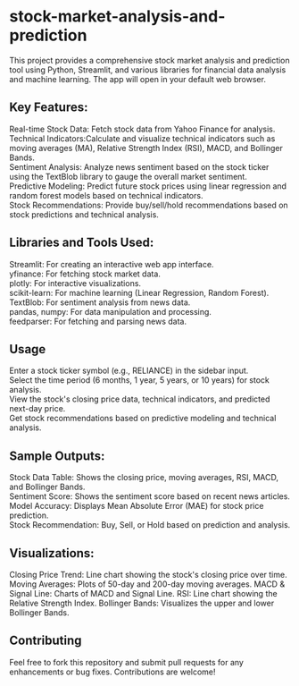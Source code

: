 # stock-market-analysis-and-prediction
This project provides a comprehensive stock market analysis and prediction tool using Python, Streamlit, and various libraries for financial data analysis and machine learning.
The app will open in your default web browser.

## Key Features:
Real-time Stock Data: Fetch stock data from Yahoo Finance for analysis.  
Technical Indicators:Calculate and visualize technical indicators such as moving averages (MA), Relative Strength Index (RSI), MACD, and Bollinger Bands.  
Sentiment Analysis: Analyze news sentiment based on the stock ticker using the TextBlob library to gauge the overall market sentiment.  
Predictive Modeling: Predict future stock prices using linear regression and random forest models based on technical indicators.  
Stock Recommendations: Provide buy/sell/hold recommendations based on stock predictions and technical analysis.  


## Libraries and Tools Used:
Streamlit: For creating an interactive web app interface.  
yfinance: For fetching stock market data.  
plotly: For interactive visualizations.  
scikit-learn: For machine learning (Linear Regression, Random Forest).  
TextBlob: For sentiment analysis from news data.  
pandas, numpy: For data manipulation and processing.  
feedparser: For fetching and parsing news data.  

## Usage
Enter a stock ticker symbol (e.g., RELIANCE) in the sidebar input.  
Select the time period (6 months, 1 year, 5 years, or 10 years) for stock analysis.  
View the stock's closing price data, technical indicators, and predicted next-day price.  
Get stock recommendations based on predictive modeling and technical analysis.  

## Sample Outputs:
Stock Data Table: Shows the closing price, moving averages, RSI, MACD, and Bollinger Bands.  
Sentiment Score: Shows the sentiment score based on recent news articles.  
Model Accuracy: Displays Mean Absolute Error (MAE) for stock price prediction.  
Stock Recommendation: Buy, Sell, or Hold based on prediction and analysis.  


## Visualizations:
Closing Price Trend: Line chart showing the stock's closing price over time.
Moving Averages: Plots of 50-day and 200-day moving averages.
MACD & Signal Line: Charts of MACD and Signal Line.
RSI: Line chart showing the Relative Strength Index.
Bollinger Bands: Visualizes the upper and lower Bollinger Bands.

## Contributing
Feel free to fork this repository and submit pull requests for any enhancements or bug fixes. Contributions are welcome!


